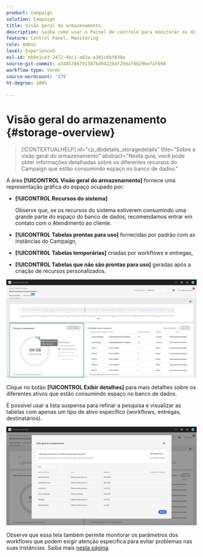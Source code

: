 ```yaml
---
product: campaign
solution: Campaign
title: Visão geral do armazenamento
description: Saiba como usar o Painel de controle para monitorar os diferentes recursos do Campaign que estão consumindo espaço no banco de dados das suas instâncias.
feature: Control Panel, Monitoring
role: Admin
level: Experienced
exl-id: bb9e1ce3-2472-4bc1-a82a-a301c6bf830e
source-git-commit: a3485766791387bd9422b4f29daf86296efafb98
workflow-type: tm+mt
source-wordcount: '175'
ht-degree: 100%

---
```


# Visão geral do armazenamento {#storage-overview}

>[!CONTEXTUALHELP]
>id="cp_dbdetails_storagedetails"
>title="Sobre a visão geral do armazenamento"
>abstract="Nesta guia, você pode obter informações detalhadas sobre os diferentes recursos do Campaign que estão consumindo espaço no banco de dados."

A área **[!UICONTROL Visão geral do armazenamento]** fornece uma representação gráfica do espaço ocupado por:

* **[!UICONTROL Recursos do sistema]**

  Observe que, se os recursos do sistema estiverem consumindo uma grande parte do espaço do banco de dados, recomendamos entrar em contato com o Atendimento ao cliente.

* **[!UICONTROL Tabelas prontas para uso]** fornecidas por padrão com as instâncias do Campaign,
* **[!UICONTROL Tabelas temporárias]** criadas por workflows e entregas,
* **[!UICONTROL Tabelas que não são prontas para uso]** geradas após a criação de recursos personalizados.

![](assets/database-storage-overview.png)

Clique no botão **[!UICONTROL Exibir detalhes]** para mais detalhes sobre os diferentes ativos que estão consumindo espaço no banco de dados.

É possível usar a lista suspensa para refinar a pesquisa e visualizar as tabelas com apenas um tipo de ativo específico (workflows, entregas, destinatários).

![](assets/database-storage-details.png)

Observe que essa tela também permite monitorar os parâmetros dos workflows que podem exigir atenção específica para evitar problemas nas suas instâncias. Saiba mais [nesta página](workflow-monitoring.md).

